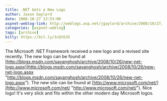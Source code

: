 ```yaml
---
title: .NET Gets a New Logo
author: Jason Gaylord
date: 2008-10-27 13:53:00
aspnet-weblog-link: http://weblogs.asp.net/jgaylord/archive/2008/10/27/net-gets-a-new-logo.aspx
categories: [aspnet-weblog]
tags: [archive]
bitly: https://bit.ly/3cQtOJO
---
```


The Microsoft .NET Framework received a new logo and a revised site recently. The new logo can be found at [http://blogs.msdn.com/sayanghosh/archive/2008/10/26/new-net-logo.aspx](http://blogs.msdn.com/sayanghosh/archive/2008/10/26/new-net-logo.aspx "http://blogs.msdn.com/sayanghosh/archive/2008/10/26/new-net-logo.aspx"). The new site can be found at [http://www.microsoft.com/net/](http://www.microsoft.com/net/ "http://www.microsoft.com/net/"). Nice logo! It's very slick and fits within the other modern day Microsoft logos.